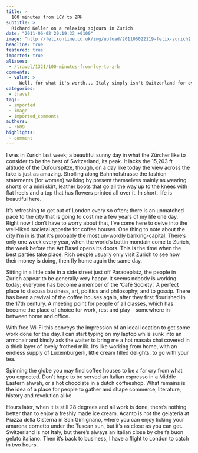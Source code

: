 ```yaml
---
title: >
  100 minutes from LCY to ZRH
subtitle: >
  Richard Keller on a relaxing sojourn in Zurich
date: "2011-06-02 20:19:33 +0100"
image: "http://felixonline.co.uk/img/upload/201106022119-felix-zurich2.jpg"
headline: true
featured: true
imported: true
aliases:
 - /travel/1321/100-minutes-from-lcy-to-zrh
comments:
 - value: >
     Well, for what it's worth... Italy simply isn't Switzerland for everything other than the ice cream! Oh, and I don't speak the language...,You mention that tuscan ice-cream is better. Why didn't you just fly to Pisa instead of Zurich?
categories:
 - travel
tags:
 - imported
 - image
 - imported_comments
authors:
 - rk09
highlights:
 - comment
---
```


I was in Zurich last week; a beautiful sunny day in what the Zürcher like to consider to be the best of Switzerland, its peak. It lacks the 15,203 ft altitude of the Dufourspitze, though, on a day like today the view across the lake is just as amazing. Strolling along Bahnhofstrasse the fashion statements (for women) walking by present themselves mainly as wearing shorts or a mini skirt, leather boots that go all the way up to the knees with flat heels and a top that has flowers printed all over it. In short, life is beautiful here.

It’s refreshing to get out of London every so often; there is an unmatched pace to the city that is going to cost me a few years of my life one day. Right now I don’t have to worry about that, I’ve come here to delve into the well-liked societal appetite for coffee houses. One thing to note about the city I’m in is that it’s probably the most un-wordly banking-capital. There’s only one week every year, when the world’s bottin mondain come to Zurich, the week before the Art Basel opens its doors. This is the time when the best parties take place. Rich people usually only visit Zurich to see how their money is doing, then fly home again the same day.

Sitting in a little café in a side street just off Paradeplatz, the people in Zurich appear to be generally very happy. It seems nobody is working today; everyone has become a member of the ‘Café Society’. A perfect place to discuss business, art, politics and philosophy; and to gossip. There has been a revival of the coffee houses again, after they first flourished in the 17th century. A meeting point for people of all classes, which has become the place of choice for work, rest and play – somewhere in-between home and office.

With free Wi-Fi this conveys the impression of an ideal location to get some work done for the day. I can start typing on my laptop while sunk into an armchair and kindly ask the waiter to bring me a hot masala chai covered in a thick layer of lovely frothed milk. It’s like working from home, with an endless supply of Luxemburgerli, little cream filled delights, to go with your tea.

Spinning the globe you may find coffee houses to be a far cry from what you expected. Don’t hope to be served an Italian espresso in a Middle Eastern ahwah, or a hot chocolate in a dutch coffeeshop. What remains is the idea of a place for people to gather and shape commerce, literature, history and revolution alike.

Hours later, when it is still 28 degrees and all work is done, there’s nothing better than to enjoy a freshly made ice cream. Acanto is not the gelateria at Piazza della Cisterna in San Gimignano, where you can enjoy licking your amarena cornetto under the Tuscan sun, but it’s as close as you can get. Switzerland is not Italy, but there’s always an Italian close by che fa buon gelato italiano. Then it’s back to business, I have a flight to London to catch in two hours.
